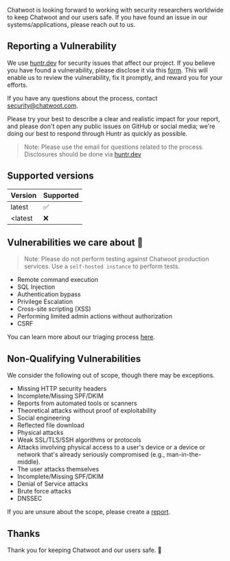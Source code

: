 Chatwoot is looking forward to working with security researchers worldwide to keep Chatwoot and our users safe. If you have found an issue in our systems/applications, please reach out to us.

## Reporting a Vulnerability

We use [huntr.dev](https://huntr.dev/) for security issues that affect our project. If you believe you have found a vulnerability, please disclose it via this [form](https://huntr.dev/bounties/disclose). This will enable us to review the vulnerability, fix it promptly, and reward you for your efforts.

If you have any questions about the process, contact security@chatwoot.com. 

Please try your best to describe a clear and realistic impact for your report, and please don't open any public issues on GitHub or social media; we're doing our best to respond through Huntr as quickly as possible.

> Note: Please use the email for questions related to the process. Disclosures should be done via [huntr.dev](https://huntr.dev/)
## Supported versions

| Version | Supported        |
| ------- | --------------   |
| latest   | ️✅               |
| <latest   | ❌               |


## Vulnerabilities we care about 🫣
> Note: Please do not perform testing against Chatwoot production services. Use a `self-hosted instance` to perform tests.
- Remote command execution
- SQL Injection
- Authentication bypass
- Privilege Escalation
- Cross-site scripting (XSS)
- Performing limited admin actions without authorization
- CSRF

You can learn more about our triaging process [here](https://onreply.io/docs/contributing-guide/security-reports).

## Non-Qualifying Vulnerabilities

We consider the following out of scope, though there may be exceptions.

- Missing HTTP security headers
- Incomplete/Missing SPF/DKIM
- Reports from automated tools or scanners
- Theoretical attacks without proof of exploitability
- Social engineering
- Reflected file download
- Physical attacks
- Weak SSL/TLS/SSH algorithms or protocols
- Attacks involving physical access to a user's device or a device or network that's already seriously compromised (e.g., man-in-the-middle).
- The user attacks themselves
- Incomplete/Missing SPF/DKIM
- Denial of Service attacks
- Brute force attacks
- DNSSEC

If you are unsure about the scope, please create a [report](https://huntr.dev/repos/chatwoot/chatwoot/).


## Thanks

Thank you for keeping Chatwoot and our users safe. 🙇
